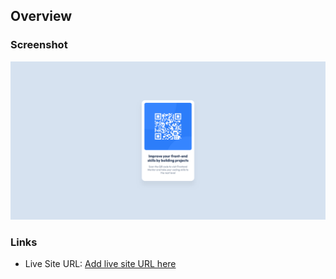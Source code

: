 ## Overview

### Screenshot

![](./screenshot.png)

### Links

- Live Site URL: [Add live site URL here](https://viniciusaraujoj.github.io/QR-code-component/)
